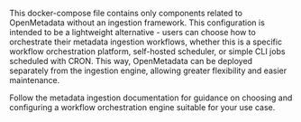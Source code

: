 This docker-compose file contains only components related to OpenMetadata without an ingestion framework. This configuration is intended to be a lightweight alternative - users can choose how to orchestrate their metadata ingestion workflows, whether this is a specific workflow orchestration platform, self-hosted scheduler, or simple CLI jobs scheduled with CRON. This way, OpenMetadata can be deployed separately from the ingestion engine, allowing greater flexibility and easier maintenance. 

Follow the metadata ingestion documentation for guidance on choosing and configuring a workflow orchestration engine suitable for your use case. 